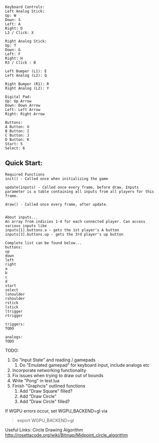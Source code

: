 ```
Keyboard Controls:
Left Analog Stick:
Up: W
Down: S
Left: A
Right: D
L3 / Click: X

Right Analog Stick:
Up: T
Down: G
Left: F
Right: H
R3 / Click : B

Left Bumper (L1): E
Left Analog (L2): Q

Right Bumper (R1): R
Right Analog (L2): Y

Digital Pad:
Up: Up Arrow
Down: Down Arrow
Left: Left Arrow
Right: Right Arrow

Buttons:
A Button: U
B Button: I
C Button: J
D Button: K
Start: 5
Select: 6
```


## Quick Start:
```
Required Functions
init() - Called once when initializing the game

update(inputs) - Called once every frame, before draw. Inputs parameter is a table containing all inputs from all players for this frame.

draw() - Called once every frame, after update.


About inputs...
An array from indicies 1-4 for each connected player. Can access various inputs like
inputs[1].buttons.a - gets the 1st player's A button
inputs[3].buttons.up - gets the 3rd player's up button

Complete list can be found below...
buttons:
up
down
left
right
a
b
c
d
start
select
lshoulder
rshoulder
rstick
lstick
ltrigger
rtrigger

triggers:
TODO

analogs:
TODO
```


TODO:
1. Do "Input State" and reading / gamepads
    1. Do "Emulated gamepad" for keyboard input, include analogs etc
1. Incorporate networking functionality
1. Fix issues when trying to draw out of bounds
1. Write "Pong" in test.lua
1. Finish "Graphcis" outlined functions
    1. Add "Draw Square" filled?
    1. Add "Draw Circle"
    1. Add "Draw Circle" filled?

If WGPU errors occur, set WGPU_BACKEND=gl via

> export WGPU_BACKEND=gl

Useful Links:
Circle Drawing Algorithm
http://rosettacode.org/wiki/Bitmap/Midpoint_circle_algorithm